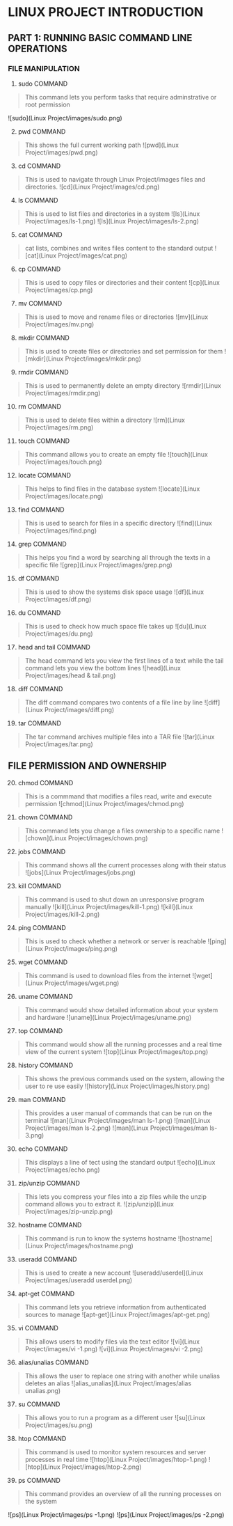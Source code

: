 #    LINUX PROJECT INTRODUCTION

## PART 1: RUNNING BASIC COMMAND LINE OPERATIONS

### FILE MANIPULATION
1) sudo COMMAND 
> This command lets you perform tasks that require adminstrative or root permission

![sudo](Linux Project/images/sudo.png)

2) pwd COMMAND
> This shows the full current working path
![pwd](Linux Project/images/pwd.png) 

3) cd COMMAND
> This is used to navigate through Linux Project/images files and directories.
![cd](Linux Project/images/cd.png)

4) ls COMMAND
> This is used to list files and directories in a system
![ls](Linux Project/images/ls-1.png)
![ls](Linux Project/images/ls-2.png)

5) cat COMMAND
> cat lists, combines and writes files content to the standard output
![cat](Linux Project/images/cat.png)

6) cp COMMAND
> This is used to copy files or directories and their content
![cp](Linux Project/images/cp.png)

7) mv COMMAND
> This is used to move and rename files or directories
![mv](Linux Project/images/mv.png)

8) mkdir COMMAND
> This is used to create files or directories and set permission for them
![mkdir](Linux Project/images/mkdir.png)

9) rmdir COMMAND
> This is used to permanently delete an empty directory
![rmdir](Linux Project/images/rmdir.png)

10) rm COMMAND
> This is used to delete files within a directory
![rm](Linux Project/images/rm.png)

11) touch COMMAND
> This command allows you to create an empty file
![touch](Linux Project/images/touch.png)

12) locate COMMAND
> This helps to find files in the database system
![locate](Linux Project/images/locate.png)

13) find COMMAND
> This is used to search for files in a specific directory
![find](Linux Project/images/find.png)

14) grep COMMAND
> This helps you find a word by searching all through the texts in a specific file
![grep](Linux Project/images/grep.png)

15) df COMMAND
> This is used to show the systems disk space usage
![df](Linux Project/images/df.png)

16) du COMMAND
> This is used to check how much space file takes up
![du](Linux Project/images/du.png)

17) head and tail COMMAND
> The head command lets you view the first lines of a text while the tail command lets you view the bottom lines
![head](Linux Project/images/head & tail.png)

18) diff COMMAND
> The diff command compares two contents of a file line by line
![diff](Linux Project/images/diff.png)

19) tar COMMAND
> The tar command archives multiple files into a TAR file
![tar](Linux Project/images/tar.png)

## FILE PERMISSION AND OWNERSHIP

20) chmod COMMAND
> This is a commmand that modifies a files read, write and execute permission
![chmod](Linux Project/images/chmod.png)

21) chown COMMAND
> This command lets you change a files ownership to a specific name
![chown](Linux Project/images/chown.png)

22) jobs COMMAND
> This command shows all the current processes along with their status
![jobs](Linux Project/images/jobs.png)

23) kill COMMAND
> This command is used to shut down an unresponsive program manually
![kill](Linux Project/images/kill-1.png)
![kill](Linux Project/images/kill-2.png)

24) ping COMMAND
> This is used to check whether a network or server is reachable
![p‌ing](Linux Project/images/ping.png)

25) wget COMMAND
> This command is used to download files from the internet
![wget](Linux Project/images/wget.png)

26) uname COMMAND
> This command would show detailed information about your system and hardware
![uname](Linux Project/images/uname.png)

27) top COMMAND
> This command would show all the running processes and a real time view of the current system
![top](Linux Project/images/top.png)

28) history COMMAND
> This shows the previous commands used on the system, allowing the user to re use easily
![history](Linux Project/images/history.png)

29) man COMMAND
> This provides a user manual of commands that can be run on the terminal
![man](Linux Project/images/man ls-1.png)
![man](Linux Project/images/man ls-2.png)
![man](Linux Project/images/man ls-3.png)

30) echo COMMAND
> This displays a line of tect using the standard output
![echo](Linux Project/images/echo.png)

31) zip/unzip COMMAND
> This lets you compress your files into a zip files while the unzip command allows you to extract it.
![zip/unzip](Linux Project/images/zip-unzip.png)

32) hostname COMMAND
> This command is run to know the systems hostname
![hostname](Linux Project/images/hostname.png)

33) useradd COMMAND
> This is used to create a new account
![useradd/userdel](Linux Project/images/useradd userdel.png)

34) apt-get COMMAND
> This command lets you retrieve information from authenticated sources to manage
![apt-get](Linux Project/images/apt-get.png)

35) vi COMMAND
> This allows users to modify files via the text editor
![vi](Linux Project/images/vi -1.png)
![vi](Linux Project/images/vi -2.png)

36) alias/unalias COMMAND
> This allows the user to replace one string with another while unalias deletes an alias
![alias_unalias](Linux Project/images/alias unalias.png)

37) su COMMAND
> This allows you to run a program as a different user
![su](Linux Project/images/su.png)

38) htop COMMAND
> This command is used to monitor system resources and server processes in real time
![htop](Linux Project/images/htop-1.png)
![htop](Linux Project/images/htop-2.png)


39) ps COMMAND
> This command provides an overview of all the running processes on the system

![ps](Linux Project/images/ps -1.png)
![ps](Linux Project/images/ps -2.png)

